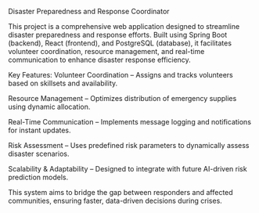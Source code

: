 Disaster Preparedness and Response Coordinator 

This project is a comprehensive web application designed to streamline disaster preparedness and response efforts. Built using Spring Boot (backend), React (frontend), and PostgreSQL (database), it facilitates volunteer coordination, resource management, and real-time communication to enhance disaster response efficiency.

Key Features:
Volunteer Coordination – Assigns and tracks volunteers based on skillsets and availability.

Resource Management – Optimizes distribution of emergency supplies using dynamic allocation.

Real-Time Communication – Implements message logging and notifications for instant updates.

Risk Assessment – Uses predefined risk parameters to dynamically assess disaster scenarios.

Scalability & Adaptability – Designed to integrate with future AI-driven risk prediction models.

This system aims to bridge the gap between responders and affected communities, ensuring faster, data-driven decisions during crises.
